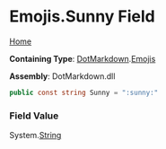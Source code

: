 # Emojis\.Sunny Field

[Home](../../../README.md)

**Containing Type**: [DotMarkdown](../../README.md)\.[Emojis](../README.md)

**Assembly**: DotMarkdown\.dll

```csharp
public const string Sunny = ":sunny:"
```

### Field Value

System\.[String](https://docs.microsoft.com/en-us/dotnet/api/system.string)
